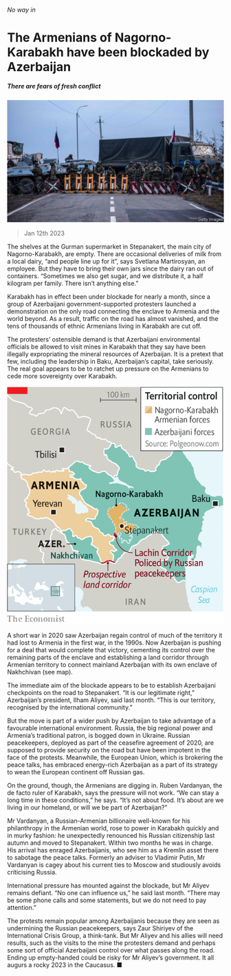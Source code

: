 ###### No way in

# The Armenians of Nagorno-Karabakh have been blockaded by Azerbaijan 

##### There are fears of fresh conflict 

![image](images/20230114_EUP502.jpg) 

> Jan 12th 2023 

The shelves at the Gurman supermarket in Stepanakert, the main city of Nagorno-Karabakh, are empty. There are occasional deliveries of milk from a local dairy, “and people line up for it”, says Svetlana Martirosyan, an employee. But they have to bring their own jars since the dairy ran out of containers. “Sometimes we also get sugar, and we distribute it, a half kilogram per family. There isn’t anything else.”

Karabakh has in effect been under blockade for nearly a month, since a group of Azerbaijani government-supported protesters launched a demonstration on the only road connecting the enclave to Armenia and the world beyond. As a result, traffic on the road has almost vanished, and the tens of thousands of ethnic Armenians living in Karabakh are cut off. 

The protesters’ ostensible demand is that Azerbaijani environmental officials be allowed to visit mines in Karabakh that they say have been illegally expropriating the mineral resources of Azerbaijan. It is a pretext that few, including the leadership in Baku, Azerbaijan’s capital, take seriously. The real goal appears to be to ratchet up pressure on the Armenians to cede more sovereignty over Karabakh.

![image](images/20230114_EUM903.png) 


A short war in 2020 saw Azerbaijan regain control of much of the territory it had lost to Armenia in the first war, in the 1990s. Now Azerbaijan is pushing for a deal that would complete that victory, cementing its control over the remaining parts of the enclave and establishing a land corridor through Armenian territory to connect mainland Azerbaijan with its own enclave of Nakhchivan (see map). 

The immediate aim of the blockade appears to be to establish Azerbaijani checkpoints on the road to Stepanakert. “It is our legitimate right,” Azerbaijan’s president, Ilham Aliyev, said last month. “This is our territory, recognised by the international community.”

But the move is part of a wider push by Azerbaijan to take advantage of a favourable international environment. Russia, the big regional power and Armenia’s traditional patron, is bogged down in Ukraine. Russian peacekeepers, deployed as part of the ceasefire agreement of 2020, are supposed to provide security on the road but have been impotent in the face of the protests. Meanwhile, the European Union, which is brokering the peace talks, has embraced energy-rich Azerbaijan as a part of its strategy to wean the European continent off Russian gas. 

On the ground, though, the Armenians are digging in. Ruben Vardanyan, the de facto ruler of Karabakh, says the pressure will not work. “We can stay a long time in these conditions,” he says. “It’s not about food. It’s about are we living in our homeland, or will we be part of Azerbaijan?”

Mr Vardanyan, a Russian-Armenian billionaire well-known for his philanthropy in the Armenian world, rose to power in Karabakh quickly and in murky fashion: he unexpectedly renounced his Russian citizenship last autumn and moved to Stepanakert. Within two months he was in charge. His arrival has enraged Azerbaijanis, who see him as a Kremlin asset there to sabotage the peace talks. Formerly an adviser to Vladimir Putin, Mr Vardanyan is cagey about his current ties to Moscow and studiously avoids criticising Russia. 

International pressure has mounted against the blockade, but Mr Aliyev remains defiant. “No one can influence us,” he said last month. “There may be some phone calls and some statements, but we do not need to pay attention.”

The protests remain popular among Azerbaijanis because they are seen as undermining the Russian peacekeepers, says Zaur Shiriyev of the International Crisis Group, a think-tank. But Mr Aliyev and his allies will need results, such as the visits to the mine the protesters demand and perhaps some sort of official Azerbaijani control over what passes along the road. Ending up empty-handed could be risky for Mr Aliyev’s government. It all augurs a rocky 2023 in the Caucasus. ■

